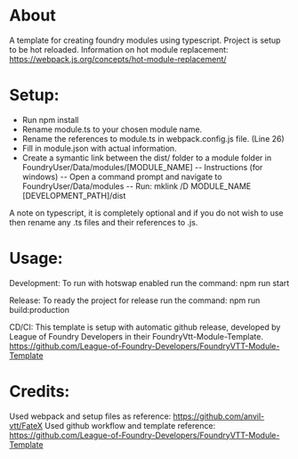 # About
A template for creating foundry modules using typescript. Project is setup to be hot reloaded.
Information on hot module replacement: https://webpack.js.org/concepts/hot-module-replacement/

# Setup:
- Run npm install
- Rename module.ts to your chosen module name.
- Rename the references to module.ts in webpack.config.js file. (Line 26)
- Fill in module.json with actual information.
- Create a symantic link between the dist/ folder to a module folder in FoundryUser/Data/modules/[MODULE_NAME]
--	Instructions (for windows)
--	Open a command prompt and navigate to FoundryUser/Data/modules
--	Run: mklink /D MODULE_NAME [DEVELOPMENT_PATH]/dist

A note on typescript, it is completely optional and if you do not wish to use then rename any .ts files and their references to .js.

# Usage:
Development: 
To run with hotswap enabled run the command: npm run start

Release:
To ready the project for release run the command: npm run build:production

CD/CI:
This template is setup with automatic github release, developed by League of Foundry Developers in
their FoundryVtt-Module-Template. https://github.com/League-of-Foundry-Developers/FoundryVTT-Module-Template 

# Credits:
Used webpack and setup files as reference: https://github.com/anvil-vtt/FateX 
Used github workflow and template reference: https://github.com/League-of-Foundry-Developers/FoundryVTT-Module-Template